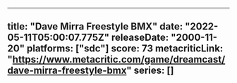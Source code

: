 
---
title: "Dave Mirra Freestyle BMX"
date: "2022-05-11T05:00:07.775Z"
releaseDate: "2000-11-20"
platforms: ["sdc"]
score: 73
metacriticLink: "https://www.metacritic.com/game/dreamcast/dave-mirra-freestyle-bmx"
series: []
---

